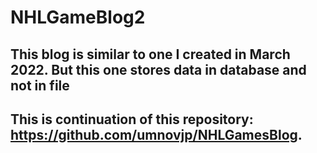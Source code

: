 # NHLGameBlog2
## This blog is similar to one I created in March 2022. But this one stores data in database and not in file
## This is continuation of this repository: https://github.com/umnovjp/NHLGamesBlog. 